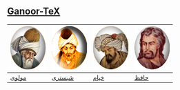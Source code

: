 ## [Ganoor-TeX](manual.md)

[![مولوی](gif/moulavi.gif)](pdf/moulavi) |[![شبستری](gif/shabestari.gif)](pdf/shabestari) |[![خیام](gif/khayyam.gif)](pdf/khayyam) | [![حافظ](gif/hafez.gif)](pdf/hafez)
---|---|---|---
[مولوی](pdf/moulavi)|[شبستری](pdf/shabestari)|[خیام](pdf/khayyam)|[حافظ](pdf/hafez)




